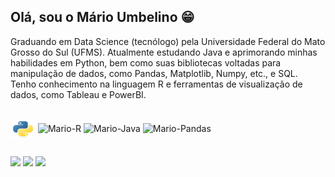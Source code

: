 ## Olá, sou o Mário Umbelino 😁

Graduando em Data Science (tecnólogo) pela Universidade Federal do Mato Grosso do Sul (UFMS). Atualmente estudando Java e aprimorando minhas habilidades em Python, bem como suas bibliotecas voltadas para manipulação de dados, como Pandas, Matplotlib, Numpy, etc., e SQL. Tenho conhecimento na linguagem R e ferramentas de visualização de dados, como Tableau e PowerBI.

<div style="display: inline_block"><br>
  <img align="center" alt="Mario-Python" height="30" width="40" src="https://raw.githubusercontent.com/devicons/devicon/master/icons/python/python-original.svg">
  <img align="center" alt="Mario-R" height="30" width="40" src="https://cdn.jsdelivr.net/gh/devicons/devicon@latest/icons/r/r-original.svg">
  <img align="center" alt="Mario-Java" height="30" width="40" src="https://cdn.jsdelivr.net/gh/devicons/devicon@latest/icons/java/java-original.svg">
  <img align="center" alt="Mario-Pandas" height="30" width="40" src="https://cdn.jsdelivr.net/gh/devicons/devicon@latest/icons/pandas/pandas-original.svg">
</div>

##

<div>
  <a href="https://www.instagram.com/marioumbelino_" target="_blank"><img src="https://img.shields.io/badge/-Instagram-%23E4405F?style=for-the-badge&logo=instagram&logoColor=white" target="_blank"></a>
  <a href = "mailto:marioherbert2016@gmail.com"><img src="https://img.shields.io/badge/-Gmail-%23333?style=for-the-badge&logo=gmail&logoColor=white" target="_blank"></a>
  <a href="https://www.linkedin.com/in/marioumbelino" target="_blank"><img src="https://img.shields.io/badge/-LinkedIn-%230077B5?style=for-the-badge&logo=linkedin&logoColor=white" target="_blank"></a> 
</div>
